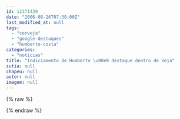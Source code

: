```yaml
---
id: 12371439
date: "2006-08-26T07:38:00Z"
last_modified_at: null
tags:
  - "cerveja"
  - "google-destaques"
  - "humberto-costa"
categories:
  - "noticias"
title: "Indiciamento de Humberto \u00e9 destaque dentro de Veja"
sutia: null
chapeu: null
autor: null
imagem: null
---
```

{% raw %}
<p> </p>
{% endraw %}